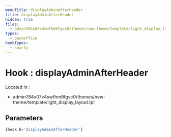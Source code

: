```yaml
---
menuTitle: displayAdminAfterHeader
title: displayAdminAfterHeader
hidden: true
files:
  - admin784x07v4swfhm9fgvc0/themes/new-theme/template/light_display_layout.tpl
types:
  - backoffice
hookTypes:
  - smarty
---
```


# Hook : displayAdminAfterHeader

Located in :

  - admin784x07v4swfhm9fgvc0/themes/new-theme/template/light_display_layout.tpl

## Parameters

```php
{hook h='displayAdminAfterHeader'}
```